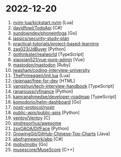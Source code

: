 # 2022-12-20

1. [nvim-lua/kickstart.nvim](https://github.com/nvim-lua/kickstart.nvim "A launch point for your personal nvim configuration") [Lua]
2. [davidfowl/TodoApi](https://github.com/davidfowl/TodoApi "Todo application with ASP.NET Core Blazor WASM, Minimal APIs and Authentication") [C#]
3. [sundowndev/phoneinfoga](https://github.com/sundowndev/phoneinfoga "Information gathering framework for phone numbers") [Go]
4. [jassics/security-study-plan](https://github.com/jassics/security-study-plan "Complete Practical Study Plan to become a successful cybersecurity engineer based on roles like Pentest, AppSec, Cloud Security, DevSecOps and so on...") 
5. [practical-tutorials/project-based-learning](https://github.com/practical-tutorials/project-based-learning "Curated list of project-based tutorials") 
6. [zas023/JdBuyer](https://github.com/zas023/JdBuyer "京东抢购自动下单助手，GUI 支持 Windows 和 macOS") [Python]
7. [gothinkster/realworld](https://github.com/gothinkster/realworld "The mother of all demo apps — Exemplary fullstack Medium.com clone powered by React, Angular, Node, Django, and many more 🏅") [TypeScript]
8. [xiaoxian521/vue-pure-admin](https://github.com/xiaoxian521/vue-pure-admin "🔥 ✨✨ ✨ Vue3+Vite4+Element-Plus+TypeScript编写的一款后台管理系统（兼容移动端）") [Vue]
9. [mastodon/mastodon](https://github.com/mastodon/mastodon "Your self-hosted, globally interconnected microblogging community") [Ruby]
10. [jwasham/coding-interview-university](https://github.com/jwasham/coding-interview-university "A complete computer science study plan to become a software engineer.") 
11. [ThePrimeagen/init.lua](https://github.com/ThePrimeagen/init.lua "") [Lua]
12. [ripienaar/free-for-dev](https://github.com/ripienaar/free-for-dev "A list of SaaS, PaaS and IaaS offerings that have free tiers of interest to devops and infradev") [HTML]
13. [yangshun/tech-interview-handbook](https://github.com/yangshun/tech-interview-handbook "💯 Curated coding interview preparation materials for busy software engineers") [TypeScript]
14. [ranaroussi/yfinance](https://github.com/ranaroussi/yfinance "Download market data from Yahoo! Finance's API") [Python]
15. [kamranahmedse/developer-roadmap](https://github.com/kamranahmedse/developer-roadmap "Interactive roadmaps, guides and other educational content to help developers grow in their careers.") [TypeScript]
16. [komodorio/helm-dashboard](https://github.com/komodorio/helm-dashboard "The missing UI for Helm - visualize your releases") [Go]
17. [nostr-protocol/nostr](https://github.com/nostr-protocol/nostr "a truly censorship-resistant alternative to Twitter that has a chance of working") 
18. [public-apis/public-apis](https://github.com/public-apis/public-apis "A collective list of free APIs") [Python]
19. [ventoy/Ventoy](https://github.com/ventoy/Ventoy "A new bootable USB solution.") [C]
20. [sindresorhus/awesome](https://github.com/sindresorhus/awesome "😎 Awesome lists about all kinds of interesting topics") 
21. [zsyOAOA/DifFace](https://github.com/zsyOAOA/DifFace "DifFace: Blind Face Restoration with Diffused Error Contraction (PyTorch)") [Python]
22. [GrowingGit/GitHub-Chinese-Top-Charts](https://github.com/GrowingGit/GitHub-Chinese-Top-Charts "🇨🇳 GitHub中文排行榜，各语言分设「软件 | 资料」榜单，精准定位中文好项目。各取所需，高效学习。") [Java]
23. [abpframework/abp](https://github.com/abpframework/abp "Open Source Web Application Framework for ASP.NET Core") [C#]
24. [moby/moby](https://github.com/moby/moby "Moby Project - a collaborative project for the container ecosystem to assemble container-based systems") [Go]
25. [musescore/MuseScore](https://github.com/musescore/MuseScore "MuseScore is an open source and free music notation software. For support, contribution, bug reports, visit MuseScore.org. Fork and make pull requests!") [C++]
